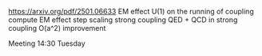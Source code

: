 https://arxiv.org/pdf/2501.06633
EM effect U(1) on the running of coupling
compute EM effect step scaling strong coupling
QED + QCD in strong coupling
O(a^2) improvement 


Meeting 14:30 Tuesday 
